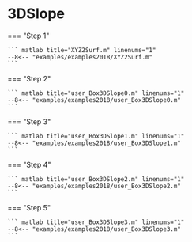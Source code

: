 # 3DSlope

=== "Step 1"

    ``` matlab title="XYZ2Surf.m" linenums="1"
    --8<-- "examples/examples2018/XYZ2Surf.m"
    ```

=== "Step 2"

    ``` matlab title="user_Box3DSlope0.m" linenums="1"
    --8<-- "examples/examples2018/user_Box3DSlope0.m"
    ```

=== "Step 3"

    ``` matlab title="user_Box3DSlope1.m" linenums="1"
    --8<-- "examples/examples2018/user_Box3DSlope1.m"
    ```

=== "Step 4"

    ``` matlab title="user_Box3DSlope2.m" linenums="1"
    --8<-- "examples/examples2018/user_Box3DSlope2.m"
    ```

=== "Step 5"

    ``` matlab title="user_Box3DSlope3.m" linenums="1"
    --8<-- "examples/examples2018/user_Box3DSlope3.m"
    ```

